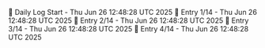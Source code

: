 📅 Daily Log Start - Thu Jun 26 12:48:28 UTC 2025
📌 Entry 1/14 - Thu Jun 26 12:48:28 UTC 2025
📌 Entry 2/14 - Thu Jun 26 12:48:28 UTC 2025
📌 Entry 3/14 - Thu Jun 26 12:48:28 UTC 2025
📌 Entry 4/14 - Thu Jun 26 12:48:28 UTC 2025
